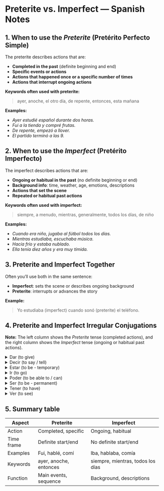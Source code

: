   <h1>Preterite vs. Imperfect — Spanish Notes</h1>

  <h2>1. When to use the <em>Preterite</em> (Pretérito Perfecto Simple)</h2>
  <p>The preterite describes actions that are:</p>
  <ul>
    <li><strong>Completed in the past</strong> (definite beginning and end)</li>
    <li><strong>Specific events or actions</strong></li>
    <li><strong>Actions that happened once or a specific number of times</strong></li>
    <li><strong>Actions that interrupt ongoing actions</strong></li>
  </ul>
  <p><strong>Keywords often used with preterite:</strong></p>
  <blockquote>ayer, anoche, el otro día, de repente, entonces, esta mañana</blockquote>
  <p><strong>Examples:</strong></p>
  <ul>
    <li><em>Ayer estudié español durante dos horas.</em></li>
    <li><em>Fui a la tienda y compré frutas.</em></li>
    <li><em>De repente, empezó a llover.</em></li>
    <li><em>El partido terminó a las 9.</em></li>
  </ul>

  <h2>2. When to use the <em>Imperfect</em> (Pretérito Imperfecto)</h2>
  <p>The imperfect describes actions that are:</p>
  <ul>
    <li><strong>Ongoing or habitual in the past</strong> (no definite beginning or end)</li>
    <li><strong>Background info</strong>: time, weather, age, emotions, descriptions</li>
    <li><strong>Actions that set the scene</strong></li>
    <li><strong>Repeated or habitual past actions</strong></li>
  </ul>
  <p><strong>Keywords often used with imperfect:</strong></p>
  <blockquote>siempre, a menudo, mientras, generalmente, todos los días, de niño</blockquote>
  <p><strong>Examples:</strong></p>
  <ul>
    <li><em>Cuando era niño, jugaba al fútbol todos los días.</em></li>
    <li><em>Mientras estudiaba, escuchaba música.</em></li>
    <li><em>Hacía frío y estaba nublado.</em></li>
    <li><em>Ella tenía diez años y era muy tímida.</em></li>
  </ul>

  <h2>3. Preterite and Imperfect Together</h2>
  <p>Often you’ll use both in the same sentence:</p>
  <ul>
    <li><strong>Imperfect</strong>: sets the scene or describes ongoing background</li>
    <li><strong>Preterite</strong>: interrupts or advances the story</li>
  </ul>
  <p><strong>Example:</strong></p>
  <blockquote>Yo estudiaba (imperfect) cuando sonó (preterite) el teléfono.</blockquote>

  <h2>4. Preterite and Imperfect Irregular Conjugations</h2>
  <p><strong>Note:</strong> The left column shows the <em>Preterite</em> tense (completed actions), and the right column shows the <em>Imperfect</em> tense (ongoing or habitual past actions).</p>

<details>
  <summary>Dar (to give)</summary>
  <table>
    <tr><th>Pronombre</th><th>Preterite</th><th>Imperfect</th></tr>
    <tr><td>yo</td><td>di</td><td>daba</td></tr>
    <tr><td>tú</td><td>diste</td><td>dabas</td></tr>
    <tr><td>él/ella/usted</td><td>dio</td><td>daba</td></tr>
    <tr><td>nosotros/as</td><td>dimos</td><td>dábamos</td></tr>
    <tr><td>ellos/ellas/ustedes</td><td>dieron</td><td>daban</td></tr>
  </table>
</details>

<details>
  <summary>Decir (to say / tell)</summary>
  <table>
    <tr><th>Pronombre</th><th>Preterite</th><th>Imperfect</th></tr>
    <tr><td>yo</td><td>dije</td><td>decía</td></tr>
    <tr><td>tú</td><td>dijiste</td><td>decías</td></tr>
    <tr><td>él/ella/usted</td><td>dijo</td><td>decía</td></tr>
    <tr><td>nosotros/as</td><td>dijimos</td><td>decíamos</td></tr>
    <tr><td>ellos/ellas/ustedes</td><td>dijeron</td><td>decían</td></tr>
  </table>
</details>

<details>
  <summary>Estar (to be - temporary)</summary>
  <table>
    <tr><th>Pronombre</th><th>Preterite</th><th>Imperfect</th></tr>
    <tr><td>yo</td><td>estuve</td><td>estaba</td></tr>
    <tr><td>tú</td><td>estuviste</td><td>estabas</td></tr>
    <tr><td>él/ella/usted</td><td>estuvo</td><td>estaba</td></tr>
    <tr><td>nosotros/as</td><td>estuvimos</td><td>estábamos</td></tr>
    <tr><td>ellos/ellas/ustedes</td><td>estuvieron</td><td>estaban</td></tr>
  </table>
</details>

<details>
  <summary>Ir (to go)</summary>
  <table>
    <tr><th>Pronombre</th><th>Preterite</th><th>Imperfect</th></tr>
    <tr><td>yo</td><td>fui</td><td>iba</td></tr>
    <tr><td>tú</td><td>fuiste</td><td>ibas</td></tr>
    <tr><td>él/ella/usted</td><td>fue</td><td>iba</td></tr>
    <tr><td>nosotros/as</td><td>fuimos</td><td>íbamos</td></tr>
    <tr><td>ellos/ellas/ustedes</td><td>fueron</td><td>iban</td></tr>
  </table>
</details>

<details>
  <summary>Poder (to be able to / can)</summary>
  <table>
    <tr><th>Pronombre</th><th>Preterite</th><th>Imperfect</th></tr>
    <tr><td>yo</td><td>pude</td><td>podía</td></tr>
    <tr><td>tú</td><td>pudiste</td><td>podías</td></tr>
    <tr><td>él/ella/usted</td><td>pudo</td><td>podía</td></tr>
    <tr><td>nosotros/as</td><td>pudimos</td><td>podíamos</td></tr>
    <tr><td>ellos/ellas/ustedes</td><td>pudieron</td><td>podían</td></tr>
  </table>
</details>

<details>
  <summary>Ser (to be - permanent)</summary>
  <table>
    <tr><th>Pronombre</th><th>Preterite</th><th>Imperfect</th></tr>
    <tr><td>yo</td><td>fui</td><td>era</td></tr>
    <tr><td>tú</td><td>fuiste</td><td>eras</td></tr>
    <tr><td>él/ella/usted</td><td>fue</td><td>era</td></tr>
    <tr><td>nosotros/as</td><td>fuimos</td><td>éramos</td></tr>
    <tr><td>ellos/ellas/ustedes</td><td>fueron</td><td>eran</td></tr>
  </table>
</details>

<details>
  <summary>Tener (to have)</summary>
  <table>
    <tr><th>Pronombre</th><th>Preterite</th><th>Imperfect</th></tr>
    <tr><td>yo</td><td>tuve</td><td>tenía</td></tr>
    <tr><td>tú</td><td>tuviste</td><td>tenías</td></tr>
    <tr><td>él/ella/usted</td><td>tuvo</td><td>tenía</td></tr>
    <tr><td>nosotros/as</td><td>tuvimos</td><td>teníamos</td></tr>
    <tr><td>ellos/ellas/ustedes</td><td>tuvieron</td><td>tenían</td></tr>
  </table>
</details>

<details>
  <summary>Ver (to see)</summary>
  <table>
    <tr><th>Pronombre</th><th>Preterite</th><th>Imperfect</th></tr>
    <tr><td>yo</td><td>vi</td><td>veía</td></tr>
    <tr><td>tú</td><td>viste</td><td>veías</td></tr>
    <tr><td>él/ella/usted</td><td>vio</td><td>veía</td></tr>
    <tr><td>nosotros/as</td><td>vimos</td><td>veíamos</td></tr>
    <tr><td>ellos/ellas/ustedes</td><td>vieron</td><td>veían</td></tr>
  </table>
</details>

  <h2>5. Summary table</h2>
  <table>
    <thead>
      <tr>
        <th>Aspect</th>
        <th>Preterite</th>
        <th>Imperfect</th>
      </tr>
    </thead>
    <tbody>
      <tr>
        <td>Action</td>
        <td>Completed, specific</td>
        <td>Ongoing, habitual</td>
      </tr>
      <tr>
        <td>Time frame</td>
        <td>Definite start/end</td>
        <td>No definite start/end</td>
      </tr>
      <tr>
        <td>Examples</td>
        <td>Fui, hablé, comí</td>
        <td>Iba, hablaba, comía</td>
      </tr>
      <tr>
        <td>Keywords</td>
        <td>ayer, anoche, entonces</td>
        <td>siempre, mientras, todos los días</td>
      </tr>
      <tr>
        <td>Function</td>
        <td>Main events, sequence</td>
        <td>Background, descriptions</td>
      </tr>
    </tbody>
  </table>
